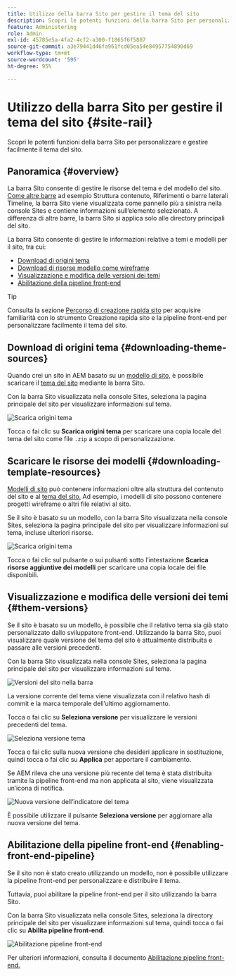 ```yaml
---
title: Utilizzo della barra Sito per gestire il tema del sito
description: Scopri le potenti funzioni della barra Sito per personalizzare e gestire facilmente il tema del sito.
feature: Administering
role: Admin
exl-id: 45785e5a-4fa2-4cf2-a300-f1865f6f5807
source-git-commit: a3e79441d46fa961fcd05ea54e84957754890d69
workflow-type: tm+mt
source-wordcount: '595'
ht-degree: 95%

---
```


# Utilizzo della barra Sito per gestire il tema del sito {#site-rail}

Scopri le potenti funzioni della barra Sito per personalizzare e gestire facilmente il tema del sito.

## Panoramica {#overview}

La barra Sito consente di gestire le risorse del tema e del modello del sito. [Come altre barre](/help/sites-cloud/authoring/getting-started/basic-handling.md#rail-selector) ad esempio Struttura contenuto, Riferimenti o barre laterali Timeline, la barra Sito viene visualizzata come pannello più a sinistra nella console Sites e contiene informazioni sull’elemento selezionato. A differenza di altre barre, la barra Sito si applica solo alle directory principali del sito.

La barra Sito consente di gestire le informazioni relative a temi e modelli per il sito, tra cui:

* [Download di origini tema](#downloading-theme-sources)
* [Download di risorse modello come wireframe](#downloading-template-resources)
* [Visualizzazione e modifica delle versioni dei temi](#theme-vrsions)
* [Abilitazione della pipeline front-end](#enabling-the-front-end-pipeline)

>[!TIP]
>
>Consulta la sezione [Percorso di creazione rapida sito](/help/journey-sites/quick-site/overview.md) per acquisire familiarità con lo strumento Creazione rapida sito e la pipeline front-end per personalizzare facilmente il tema del sito.

## Download di origini tema {#downloading-theme-sources}

Quando crei un sito in AEM basato su un [modello di sito,](site-templates.md) è possibile scaricare il [tema del sito](site-themes.md) mediante la barra Sito.

Con la barra Sito visualizzata nella console Sites, seleziona la pagina principale del sito per visualizzare informazioni sul tema.

![Scarica origini tema](/help/sites-cloud/administering/assets/download-theme-wireframe.png)

Tocca o fai clic su **Scarica origini tema** per scaricare una copia locale del tema del sito come file `.zip` a scopo di personalizzazione.

## Scaricare le risorse dei modelli {#downloading-template-resources}

[Modelli di sito](site-templates.md) può contenere informazioni oltre alla struttura del contenuto del sito e al [tema del sito.](site-themes.md) Ad esempio, i modelli di sito possono contenere progetti wireframe o altri file relativi al sito.

Se il sito è basato su un modello, con la barra Sito visualizzata nella console Sites, seleziona la pagina principale del sito per visualizzare informazioni sul tema, incluse ulteriori risorse.

![Scarica origini tema](/help/sites-cloud/administering/assets/download-theme-wireframe.png)

Tocca o fai clic sul pulsante o sui pulsanti sotto l’intestazione **Scarica risorse aggiuntive dei modelli** per scaricare una copia locale dei file disponibili.

## Visualizzazione e modifica delle versioni dei temi {#them-versions}

Se il sito è basato su un modello, è possibile che il relativo tema sia già stato personalizzato dallo sviluppatore front-end. Utilizzando la barra Sito, puoi visualizzare quale versione del tema del sito è attualmente distribuita e passare alle versioni precedenti.

Con la barra Sito visualizzata nella console Sites, seleziona la pagina principale del sito per visualizzare informazioni sul tema.

![Versioni del sito nella barra](/help/sites-cloud/administering/assets/theme-versions.png)

La versione corrente del tema viene visualizzata con il relativo hash di commit e la marca temporale dell’ultimo aggiornamento.

Tocca o fai clic su **Seleziona versione** per visualizzare le versioni precedenti del tema.

![Seleziona versione tema](/help/sites-cloud/administering/assets/select-theme-versions.png)

Tocca o fai clic sulla nuova versione che desideri applicare in sostituzione, quindi tocca o fai clic su **Applica** per apportare il cambiamento.

Se AEM rileva che una versione più recente del tema è stata distribuita tramite la pipeline front-end ma non applicata al sito, viene visualizzata un’icona di notifica.

![Nuova versione dell’indicatore del tema](/help/sites-cloud/administering/assets/new-theme-version.png)

È possibile utilizzare il pulsante **Seleziona versione** per aggiornare alla nuova versione del tema.

## Abilitazione della pipeline front-end {#enabling-front-end-pipeline}

Se il sito non è stato creato utilizzando un modello, non è possibile utilizzare la pipeline front-end per personalizzare e distribuire il tema.

Tuttavia, puoi abilitare la pipeline front-end per il sito utilizzando la barra Sito.

Con la barra Sito visualizzata nella console Sites, seleziona la directory principale del sito per visualizzare informazioni sul tema, quindi tocca o fai clic su **Abilita pipeline front-end**.

![Abilitazione pipeline front-end](/help/sites-cloud/administering/assets/enable-fep.png)

Per ulteriori informazioni, consulta il documento [Abilitazione pipeline front-end.](enable-front-end-pipeline.md)
